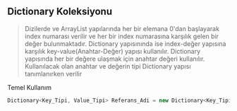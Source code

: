 ## Dictionary Koleksiyonu ##

> Dizilerde ve ArrayList yapılarında her bir elemana 0'dan başlayarak index numarası verilir ve her bir index numarasına karşılık gelen bir değer bulunmaktadır. Dictionary yapısınında ise index-değer yapısına karşılık key-value(Anahtar-Değer) yapısı kullanılır. Dictionary yapısında her bir değere ulaşmak için anahtar değeri kullanılır. Kullanılacak olan anahtar ve değerin tipi Dictionary yapısı tanımlanırken verilir

Temel Kullanım

```csharp
Dictionary<Key_Tipi, Value_Tipi> Referans_Adi = new Dictionary<Key_Tipi, Value_Tipi>();
```
